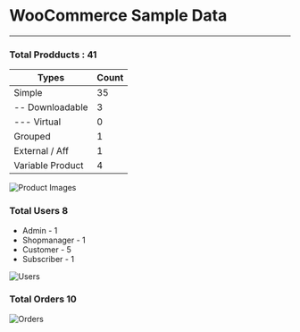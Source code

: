 # WooCommerce Sample Data

---

### Total Prodducts : 41
| Types | Count |
---- | ----|
| Simple | 35 |
| -- Downloadable | 3 |
| --- Virtual | 0 |
| Grouped | 1 |
| External / Aff | 1 |
| Variable Product | 4 |

![Product Images](https://vsp.ams3.cdn.digitaloceanspaces.com/sshots/i/2019/May/18/1558147424-191.jpg)

### Total Users 8
* Admin - 1
* Shopmanager - 1
* Customer - 5
* Subscriber - 1

![Users](https://vsp.ams3.cdn.digitaloceanspaces.com/sshots/i/2019/May/18/1558147488-118.jpg)

### Total Orders 10
![Orders](https://vsp.ams3.cdn.digitaloceanspaces.com/sshots/i/2019/May/18/1558147518-193.jpg)
